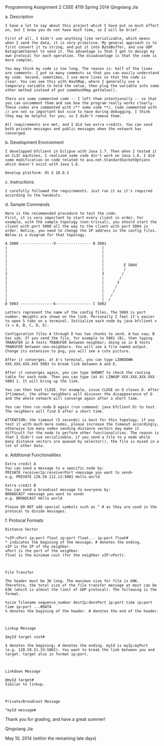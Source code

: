 Programming Assignment 2
CSEE 4119 Spring 2014
Qingxiang Jia

a. Description

	I have a lot to say about this project which I have put so much effort on, but I know you do not have much time, so I will be brief.

	First of all, I didn't use anything like serializable, which means when I send the data, it is very primitive. My general approach is to first convert it to string, and put it into ByteBuffer, and use UDP DatagramChannel to send it. The advantage is that I get to design my own protocal for each operation. The disadvantage is that the code is more complex.

	You may think my code is too long. The reason is: half of the lines are comments. I put so many comments so that you can easily understand my code. Second, sometimes, I use more lines so that the code is clear. You can see this with HashMap, where I generally use a temporary variable to hold the value, then plug the variable into some other method instead of put someHashMap.getValue().

	There are some commented code -- I left them intentionally -- so that you can uncomment them and see how the program really works clearly. These codes are commented with /** some code **/. Code commented with // are not so important but nice to have during debugging. I think they may be helpful for you, so I didn't remove them.

	All requirements are met, and I did two extra credits. You can send both private messages and public messages when the network has converged.

b. Development Environment

	I developped bfclient in Eclipse with Java 1.7. Then when I tested it on CLIC machines, I realized some code din't work on Java 1.6. I did some modification on code related to ava.net.StandardSocketOptions which doesn't exist with Java 1.6.

	Develop platform: OS X 10.9.2

c. Instructions

	I carefully followed the requirements. Just run it as it's required according to the handouts.

d. Sample Commands
	
	Here is the recommended procedure to test the code.
	First, it is very important to start every client in order. For example, with the sample topology (non-trivial), you should start the client with port 5000 all the way to the client with port 5004 in order. Notice, you need to chenge the IP address in the config files. Below is a diagram for that topology.

	A 5000 ---------------9---------------- B 5001
	|											|
	|											|
	|											|
	|											|
	|											|         E 5004
	|											|         /
	1											3        /
	|											|       /
	|											|      2
	|											|     /
	|											|    /
	|											|   /
	|											|  /
	D 5003 ---------------6---------------- C 5002

	Letters represent the name of the config files. The 500X is port number. Weights are shown on the link. Personally I feel it's easier to open 5 tabs on a terminal. Initialize each node by java bfclient x (x = A, B, C, D, E).

	Configuration files A through D has two chunks to send. A has xaa; B has xab. If you send the file, for example to 5001 (B), then typing TRANSFER in A tests TRANSFER between neighbor; doing so in B tests TRANSFER between non-neighbors. You will see a file named output. Change its extension to png, you will see a cute picture.

	After it converges, at A's terminal, you can type LINKDOWN XXX.XXX.XXX.XXX 5003 to break link between A and D. 

	After it converges again, you can type SHOWRT to check the routing table for each node. Then you can type (at A) LINKUP XXX.XXX.XXX.XXX 5003 1. It will bring up the link.

	You can then test CLOSE. For example, issue CLOSE on D closes D. After 3*timeout, the other neighbors will discover the disappearance of D and the whole network will converge again after a short time.

	You can then run node D again (run command: java bfclient D) to test. The neighbors will find D after a short time.

	ATTENTION: the timeout (5 seconds) is best for this topology, if you test it with much more nodes, please increase the timeout accordingly, otherwise too many nodes sending distance vectors may make it difficult for the node to perform other functionalities. The reason is that I didn't use serializeble, if you send a file to a node while many distance vectors are queued by selector(), the file is mixed in a lot of other data.

e. Additional Functionalities
	
	Extra credit A
	You can send a message to a specific node by:
	PRIVATE receiverIp:receiverPort <message you want to send>
	e.g. PRIVATE 128.59.112.12:5001 Hello world

	Extra credit B
	You can send a broadcast message to everyone by:
	BROADCAST <message you want to send>
	e.g. BROADCAST Hello world

	Please DO NOT add special symbols such as ^ # as they are used in the protocal to divide messages.

f. Protocal Formats

	Distance Vector

	*vIP:vPort ip:port float ip:port float... ip:port float#
	* indicates the begining of the message; # denotes the ending.
	vIP is the IP of the neighbor.
	vPort is the port of the neighbor.
	float is the minimum cost (for the neighbor vIP:vPort).



	File Transfer

	The header must be 3K long. The maximun size for file is 60K. Therefore, the total size of the file transfer message at most can be 63K (which is almost the limit of UDP protocal). The following is the format.

	%size filename sequence_number destIp:destPort ip:port time ip:port time ip:port ...#DATA
	% denotes the begining of the header. # denotes the end of the header.



	Linkup Message

	$myId target cost#

	$ denotes the begining; # denotes the ending. myId is myIp:myPort (e.g. 128.59.21.33:5002). You want to break the link between you and target. target also in format ip:port.



	Linkdown Message

	@myId target#
	Similar to linkup.



	Private/Broadcast Message

	^myId message#

Thank you for grading, and have a great summer!

Qingxiang Jia

May 10, 2014 (within the remaining late days)